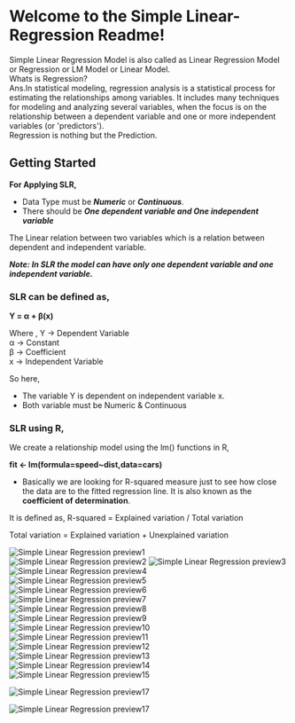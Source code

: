 # Welcome to the Simple Linear-Regression Readme!

Simple Linear Regression Model is also called as Linear Regression Model or Regression or LM Model or Linear Model.  
Whats is Regression?  
Ans.In statistical modeling, regression analysis is a statistical process for estimating the relationships among variables. It includes many techniques for modeling and analyzing several variables, when the focus is on the relationship between a dependent variable and one or more independent variables (or 'predictors').  
Regression is nothing but the Prediction.  

## Getting Started
**For Applying SLR,**  

* Data Type must be ***Numeric*** or ***Continuous***.  
* There should be ***One dependent variable and One independent variable***  

The Linear relation between two variables which is a relation between dependent and independent variable.  

***Note: In SLR the model can have only one dependent variable and one independent variable.***  

### SLR can be defined as,  

**Y = α + β(x)**  


Where ,
Y -> Dependent Variable  
α -> Constant  
β -> Coefficient  
x -> Independent Variable  

So here,  
* The variable Y is dependent on independent variable x.  
* Both variable must be Numeric & Continuous   
  
  
### SLR using R,
We create a relationship model using the lm() functions in R,  
  
**fit <- lm(formula=speed~dist,data=cars)**  
  
  
* Basically we are looking for R-squared measure just to see how close the data are to the fitted regression line. It is also known as the **coefficient of determination**. 
  
It is defined as, R-squared = Explained variation / Total variation  
  
Total variation = Explained variation + Unexplained variation  

 
![Simple Linear Regression preview1](https://github.com/soumyasethy/Linear-Regression/blob/Implementation-Screenshots/preview1.png)  
![Simple Linear Regression preview2](https://github.com/soumyasethy/Linear-Regression/blob/Implementation-Screenshots/preview2.png) 
![Simple Linear Regression preview3](https://github.com/soumyasethy/Linear-Regression/blob/Implementation-Screenshots/preview3.png)  
![Simple Linear Regression preview4](https://github.com/soumyasethy/Linear-Regression/blob/Implementation-Screenshots/preview4.png)  
![Simple Linear Regression preview5](https://github.com/soumyasethy/Linear-Regression/blob/Implementation-Screenshots/preview5.png)  
![Simple Linear Regression preview6](https://github.com/soumyasethy/Linear-Regression/blob/Implementation-Screenshots/preview6.png)  
![Simple Linear Regression preview7](https://github.com/soumyasethy/Linear-Regression/blob/Implementation-Screenshots/preview7.png)  
![Simple Linear Regression preview8](https://github.com/soumyasethy/Linear-Regression/blob/Implementation-Screenshots/preview8.png)  
![Simple Linear Regression preview9](https://github.com/soumyasethy/Linear-Regression/blob/Implementation-Screenshots/preview9.png)  
![Simple Linear Regression preview10](https://github.com/soumyasethy/Linear-Regression/blob/Implementation-Screenshots/preview10.png)  
![Simple Linear Regression preview11](https://github.com/soumyasethy/Linear-Regression/blob/Implementation-Screenshots/preview11.png)  
![Simple Linear Regression preview12](https://github.com/soumyasethy/Linear-Regression/blob/Implementation-Screenshots/preview12.png)  
![Simple Linear Regression preview13](https://github.com/soumyasethy/Linear-Regression/blob/Implementation-Screenshots/preview13.png)  
![Simple Linear Regression preview14](https://github.com/soumyasethy/Linear-Regression/blob/Implementation-Screenshots/preview14.png)    
![Simple Linear Regression preview15](https://github.com/soumyasethy/Linear-Regression/blob/Implementation-Screenshots/preview15.png)  

![Simple Linear Regression preview17](https://github.com/soumyasethy/Linear-Regression/blob/Implementation-Screenshots/preview17.png)


![Simple Linear Regression preview17](https://github.com/soumyasethy/Linear-Regression/blob/master/Rplot.png)




